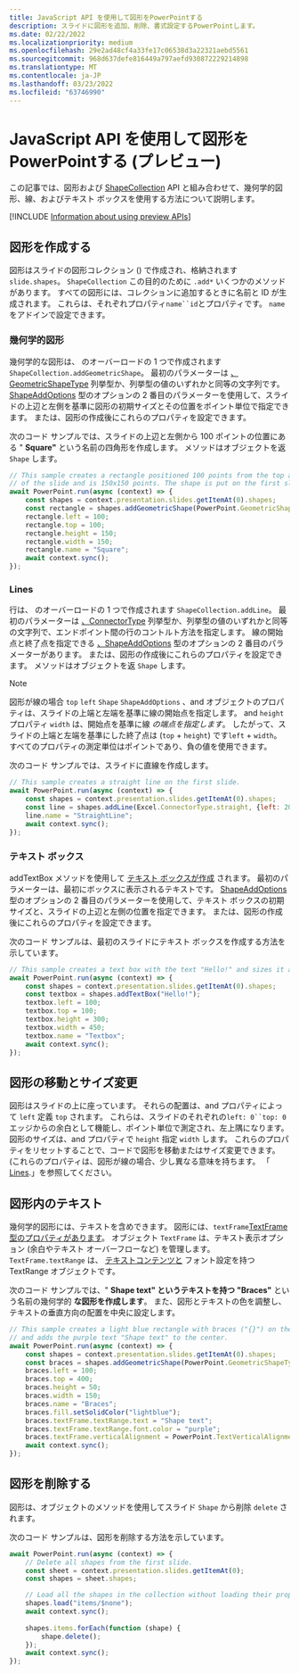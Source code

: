 ```yaml
---
title: JavaScript API を使用して図形をPowerPointする
description: スライドに図形を追加、削除、書式設定するPowerPointします。
ms.date: 02/22/2022
ms.localizationpriority: medium
ms.openlocfilehash: 29e2ad48cf4a33fe17c06538d3a22321aebd5561
ms.sourcegitcommit: 968d637defe816449a797aefd930872229214898
ms.translationtype: MT
ms.contentlocale: ja-JP
ms.lasthandoff: 03/23/2022
ms.locfileid: "63746990"
---
```

# <a name="work-with-shapes-using-the-powerpoint-javascript-api-preview"></a>JavaScript API を使用して図形をPowerPointする (プレビュー)

この記事では、図形および [ShapeCollection](/javascript/api/powerpoint/powerpoint.shapecollection) API と組み合わせて、幾何学的図形、[](/javascript/api/powerpoint/powerpoint.shape)線、およびテキスト ボックスを使用する方法について説明します。

[!INCLUDE [Information about using preview APIs](../includes/using-preview-apis-host.md)]

## <a name="create-shapes"></a>図形を作成する

図形はスライドの図形コレクション () で作成され、格納されます`slide.shapes`。 `ShapeCollection` この目的のために `.add*` いくつかのメソッドがあります。 すべての図形には、コレクションに追加するときに名前と ID が生成されます。 これらは、それぞれプロパティ`name``id`とプロパティです。 `name` をアドインで設定できます。

### <a name="geometric-shapes"></a>幾何学的図形

幾何学的な図形は、 のオーバーロードの 1 つで作成されます `ShapeCollection.addGeometricShape`。 最初のパラメーターは [、GeometricShapeType](/javascript/api/powerpoint/powerpoint.geometricshapetype) 列挙型か、列挙型の値のいずれかと同等の文字列です。 [ShapeAddOptions](/javascript/api/powerpoint/powerpoint.shapeaddoptions) 型のオプションの 2 番目のパラメーターを使用して、スライドの上辺と左側を基準に図形の初期サイズとその位置をポイント単位で指定できます。 または、図形の作成後にこれらのプロパティを設定できます。

次のコード サンプルでは、スライドの上辺と左側から 100 ポイントの位置にある " **Square"** という名前の四角形を作成します。 メソッドはオブジェクトを返 `Shape` します。

```js
// This sample creates a rectangle positioned 100 points from the top and left sides
// of the slide and is 150x150 points. The shape is put on the first slide.
await PowerPoint.run(async (context) => {
    const shapes = context.presentation.slides.getItemAt(0).shapes;
    const rectangle = shapes.addGeometricShape(PowerPoint.GeometricShapeType.rectangle);
    rectangle.left = 100;
    rectangle.top = 100;
    rectangle.height = 150;
    rectangle.width = 150;
    rectangle.name = "Square";
    await context.sync();
});
```

### <a name="lines"></a>Lines

行は、 のオーバーロードの 1 つで作成されます `ShapeCollection.addLine`。 最初のパラメーターは [、ConnectorType](/javascript/api/powerpoint/powerpoint.connectortype) 列挙型か、列挙型の値のいずれかと同等の文字列で、エンドポイント間の行のコントルト方法を指定します。 線の開始点と終了点を指定できる [、ShapeAddOptions](/javascript/api/powerpoint/powerpoint.shapeaddoptions) 型のオプションの 2 番目のパラメーターがあります。 または、図形の作成後にこれらのプロパティを設定できます。 メソッドはオブジェクトを返 `Shape` します。

> [!NOTE]
> 図形が線の場合 `top` `left` `Shape` `ShapeAddOptions` 、and オブジェクトのプロパティは、スライドの上端と左端を基準に線の開始点を指定します。 and `height` プロパティ `width` は、開始点を基準に線 *の端点を指定します*。 したがって、スライドの上端と左端を基準にした終了点は (`top` + `height`) です`left` + `width`。 すべてのプロパティの測定単位はポイントであり、負の値を使用できます。

次のコード サンプルでは、スライドに直線を作成します。

```js
// This sample creates a straight line on the first slide.
await PowerPoint.run(async (context) => {
    const shapes = context.presentation.slides.getItemAt(0).shapes;
    const line = shapes.addLine(Excel.ConnectorType.straight, {left: 200, top: 50, height: 300, width: 150});
    line.name = "StraightLine";
    await context.sync();
});
```

### <a name="text-boxes"></a>テキスト ボックス

addTextBox メソッドを使用して [テキスト ボックスが作成](/javascript/api/powerpoint/powerpoint.shapecollection#powerpoint-powerpoint-shapecollection-addtextbox-member(1)) されます。 最初のパラメーターは、最初にボックスに表示されるテキストです。 [ShapeAddOptions](/javascript/api/powerpoint/powerpoint.shapeaddoptions) 型のオプションの 2 番目のパラメーターを使用して、テキスト ボックスの初期サイズと、スライドの上辺と左側の位置を指定できます。 または、図形の作成後にこれらのプロパティを設定できます。

次のコード サンプルは、最初のスライドにテキスト ボックスを作成する方法を示しています。

```js
// This sample creates a text box with the text "Hello!" and sizes it appropriately.
await PowerPoint.run(async (context) => {
    const shapes = context.presentation.slides.getItemAt(0).shapes;
    const textbox = shapes.addTextBox("Hello!");
    textbox.left = 100;
    textbox.top = 100;
    textbox.height = 300;
    textbox.width = 450;
    textbox.name = "Textbox";
    await context.sync();
});
```

## <a name="move-and-resize-shapes"></a>図形の移動とサイズ変更

図形はスライドの上に座っています。 それらの配置は、and プロパティによって `left` 定義 `top` されます。 これらは、スライドのそれぞれの`left: 0``top: 0`エッジからの余白として機能し、ポイント単位で測定され、左上隅になります。 図形のサイズは、and プロパティで `height` 指定 `width` します。 これらのプロパティをリセットすることで、コードで図形を移動またはサイズ変更できます。 (これらのプロパティは、図形が線の場合、少し異なる意味を持ちます。 「 [Lines](#lines).」を参照してください。

## <a name="text-in-shapes"></a>図形内のテキスト

幾何学的図形には、テキストを含めできます。 図形には、`textFrame`[TextFrame 型のプロパティがあります](/javascript/api/powerpoint/powerpoint.textframe)。 オブジェクト `TextFrame` は、テキスト表示オプション (余白やテキスト オーバーフローなど) を管理します。 `TextFrame.textRange` は、 [テキストコンテンツと](/javascript/api/powerpoint/powerpoint.textrange) フォント設定を持つ TextRange オブジェクトです。

次のコード サンプルでは、" **Shape text" というテキストを持つ "Braces"** という名前の幾何学的 **な図形を作成します**。 また、図形とテキストの色を調整し、テキストの垂直方向の配置を中央に設定します。

```js
// This sample creates a light blue rectangle with braces ("{}") on the left and right ends
// and adds the purple text "Shape text" to the center.
await PowerPoint.run(async (context) => {
    const shapes = context.presentation.slides.getItemAt(0).shapes;
    const braces = shapes.addGeometricShape(PowerPoint.GeometricShapeType.bracePair);
    braces.left = 100;
    braces.top = 400;
    braces.height = 50;
    braces.width = 150;
    braces.name = "Braces";
    braces.fill.setSolidColor("lightblue");
    braces.textFrame.textRange.text = "Shape text";
    braces.textFrame.textRange.font.color = "purple";
    braces.textFrame.verticalAlignment = PowerPoint.TextVerticalAlignment.middleCentered;
    await context.sync();
});
```

## <a name="delete-shapes"></a>図形を削除する

図形は、オブジェクトのメソッドを使用してスライド `Shape` から削除 `delete` されます。

次のコード サンプルは、図形を削除する方法を示しています。

```js
await PowerPoint.run(async (context) => {
    // Delete all shapes from the first slide.
    const sheet = context.presentation.slides.getItemAt(0);
    const shapes = sheet.shapes;

    // Load all the shapes in the collection without loading their properties.
    shapes.load("items/$none");
    await context.sync();
        
    shapes.items.forEach(function (shape) {
        shape.delete();
    });
    await context.sync();
});
```

